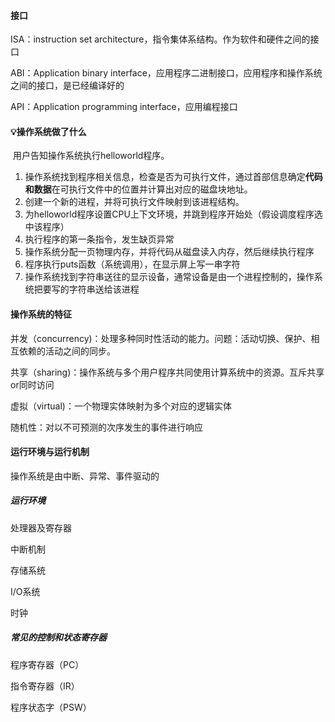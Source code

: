 #### 接口

ISA：instruction set architecture，指令集体系结构。作为软件和硬件之间的接口

ABI：Application binary interface，应用程序二进制接口，应用程序和操作系统之间的接口，是已经编译好的

API：Application programming interface，应用编程接口

#### 💡操作系统做了什么

​	用户告知操作系统执行helloworld程序。

1. 操作系统找到程序相关信息，检查是否为可执行文件，通过首部信息确定**代码和数据**在可执行文件中的位置并计算出对应的磁盘块地址。
2. 创建一个新的进程，并将可执行文件映射到该进程结构。
3. 为helloworld程序设置CPU上下文环境，并跳到程序开始处（假设调度程序选中该程序）
4. 执行程序的第一条指令，发生缺页异常
5. 操作系统分配一页物理内存，并将代码从磁盘读入内存，然后继续执行程序
6. 程序执行puts函数（系统调用），在显示屏上写一串字符
7. 操作系统找到字符串送往的显示设备，通常设备是由一个进程控制的，操作系统把要写的字符串送给该进程

#### 操作系统的特征

并发（concurrency)：处理多种同时性活动的能力。问题：活动切换、保护、相互依赖的活动之间的同步。

共享（sharing)：操作系统与多个用户程序共同使用计算系统中的资源。互斥共享or同时访问

虚拟（virtual)：一个物理实体映射为多个对应的逻辑实体

随机性：对以不可预测的次序发生的事件进行响应

#### 运行环境与运行机制

操作系统是由中断、异常、事件驱动的

##### 运行环境

处理器及寄存器

中断机制

存储系统

I/O系统

时钟

##### 常见的控制和状态寄存器

程序寄存器（PC）

指令寄存器（IR）

程序状态字（PSW）